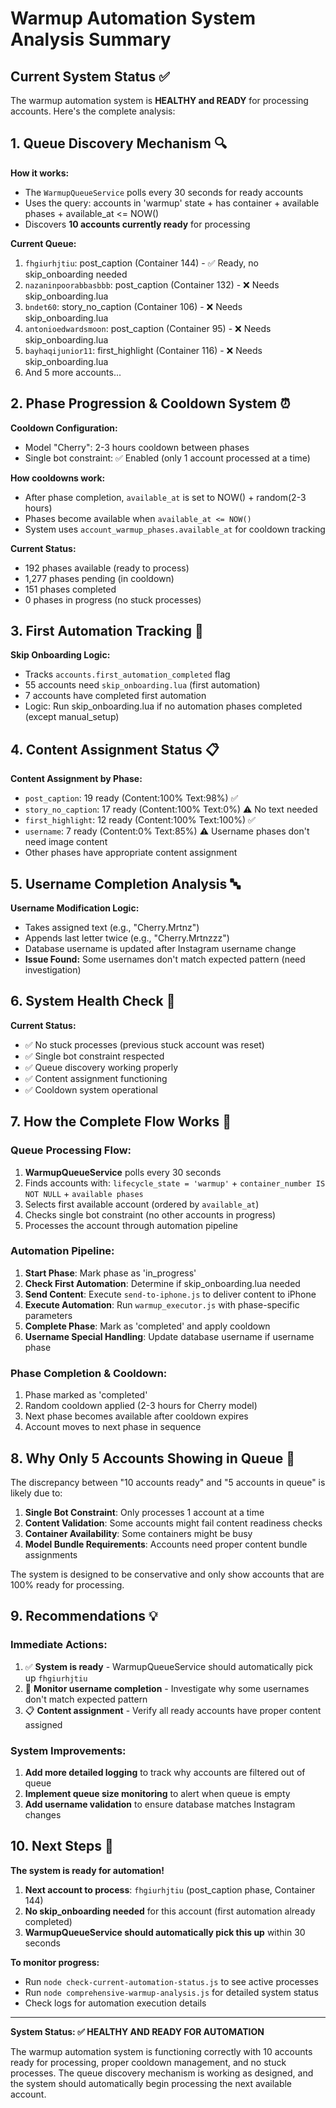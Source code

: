 # Warmup Automation System Analysis Summary

## Current System Status ✅

The warmup automation system is **HEALTHY and READY** for processing accounts. Here's the complete analysis:

## 1. Queue Discovery Mechanism 🔍

**How it works:**
- The `WarmupQueueService` polls every 30 seconds for ready accounts
- Uses the query: accounts in 'warmup' state + has container + available phases + available_at <= NOW()
- Discovers **10 accounts currently ready** for processing

**Current Queue:**
1. `fhgiurhjtiu`: post_caption (Container 144) - ✅ Ready, no skip_onboarding needed
2. `nazaninpoorabbasbbb`: post_caption (Container 132) - ❌ Needs skip_onboarding.lua
3. `bndet60`: story_no_caption (Container 106) - ❌ Needs skip_onboarding.lua
4. `antonioedwardsmoon`: post_caption (Container 95) - ❌ Needs skip_onboarding.lua
5. `bayhaqijunior11`: first_highlight (Container 116) - ❌ Needs skip_onboarding.lua
6. And 5 more accounts...

## 2. Phase Progression & Cooldown System ⏰

**Cooldown Configuration:**
- Model "Cherry": 2-3 hours cooldown between phases
- Single bot constraint: ✅ Enabled (only 1 account processed at a time)

**How cooldowns work:**
- After phase completion, `available_at` is set to NOW() + random(2-3 hours)
- Phases become available when `available_at <= NOW()`
- System uses `account_warmup_phases.available_at` for cooldown tracking

**Current Status:**
- 192 phases available (ready to process)
- 1,277 phases pending (in cooldown)
- 151 phases completed
- 0 phases in progress (no stuck processes)

## 3. First Automation Tracking 🚀

**Skip Onboarding Logic:**
- Tracks `accounts.first_automation_completed` flag
- 55 accounts need `skip_onboarding.lua` (first automation)
- 7 accounts have completed first automation
- Logic: Run skip_onboarding.lua if no automation phases completed (except manual_setup)

## 4. Content Assignment Status 📋

**Content Assignment by Phase:**
- `post_caption`: 19 ready (Content:100% Text:98%) ✅
- `story_no_caption`: 17 ready (Content:100% Text:0%) ⚠️ No text needed
- `first_highlight`: 12 ready (Content:100% Text:100%) ✅
- `username`: 7 ready (Content:0% Text:85%) ⚠️ Username phases don't need image content
- Other phases have appropriate content assignment

## 5. Username Completion Analysis 🔤

**Username Modification Logic:**
- Takes assigned text (e.g., "Cherry.Mrtnz")
- Appends last letter twice (e.g., "Cherry.Mrtnzzz")
- Database username is updated after Instagram username change
- **Issue Found:** Some usernames don't match expected pattern (need investigation)

## 6. System Health Check 🏥

**Current Status:**
- ✅ No stuck processes (previous stuck account was reset)
- ✅ Single bot constraint respected
- ✅ Queue discovery working properly
- ✅ Content assignment functioning
- ✅ Cooldown system operational

## 7. How the Complete Flow Works 🔄

### Queue Processing Flow:
1. **WarmupQueueService** polls every 30 seconds
2. Finds accounts with: `lifecycle_state = 'warmup'` + `container_number IS NOT NULL` + `available phases`
3. Selects first available account (ordered by `available_at`)
4. Checks single bot constraint (no other accounts in progress)
5. Processes the account through automation pipeline

### Automation Pipeline:
1. **Start Phase**: Mark phase as 'in_progress'
2. **Check First Automation**: Determine if skip_onboarding.lua needed
3. **Send Content**: Execute `send-to-iphone.js` to deliver content to iPhone
4. **Execute Automation**: Run `warmup_executor.js` with phase-specific parameters
5. **Complete Phase**: Mark as 'completed' and apply cooldown
6. **Username Special Handling**: Update database username if username phase

### Phase Completion & Cooldown:
1. Phase marked as 'completed'
2. Random cooldown applied (2-3 hours for Cherry model)
3. Next phase becomes available after cooldown expires
4. Account moves to next phase in sequence

## 8. Why Only 5 Accounts Showing in Queue 🤔

The discrepancy between "10 accounts ready" and "5 accounts in queue" is likely due to:

1. **Single Bot Constraint**: Only processes 1 account at a time
2. **Content Validation**: Some accounts might fail content readiness checks
3. **Container Availability**: Some containers might be busy
4. **Model Bundle Requirements**: Accounts need proper content bundle assignments

The system is designed to be conservative and only show accounts that are 100% ready for processing.

## 9. Recommendations 💡

### Immediate Actions:
1. ✅ **System is ready** - WarmupQueueService should automatically pick up `fhgiurhjtiu`
2. 🔧 **Monitor username completion** - Investigate why some usernames don't match expected pattern
3. 📋 **Content assignment** - Verify all ready accounts have proper content assigned

### System Improvements:
1. **Add more detailed logging** to track why accounts are filtered out of queue
2. **Implement queue size monitoring** to alert when queue is empty
3. **Add username validation** to ensure database matches Instagram changes

## 10. Next Steps 🚀

**The system is ready for automation!**

1. **Next account to process**: `fhgiurhjtiu` (post_caption phase, Container 144)
2. **No skip_onboarding needed** for this account (first automation already completed)
3. **WarmupQueueService should automatically pick this up** within 30 seconds

**To monitor progress:**
- Run `node check-current-automation-status.js` to see active processes
- Run `node comprehensive-warmup-analysis.js` for detailed system status
- Check logs for automation execution details

---

**System Status: ✅ HEALTHY AND READY FOR AUTOMATION**

The warmup automation system is functioning correctly with 10 accounts ready for processing, proper cooldown management, and no stuck processes. The queue discovery mechanism is working as designed, and the system should automatically begin processing the next available account.